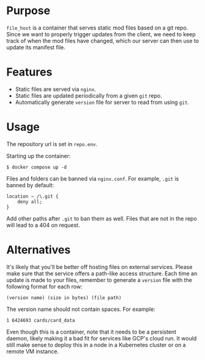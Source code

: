 # Purpose

`file_host` is a container that serves static mod files based on a git repo. Since we want to properly trigger updates from the client, we need to keep track of when the mod files have changed, which our server can then use to update its manifest file.

# Features

- Static files are served via `nginx`.
- Static files are updated periodically from a given `git` repo.
- Automatically generate `version` file for server to read from using `git`.


# Usage
The repository url is set in `repo.env`. 

Starting up the container:
```shell
$ docker compose up -d
```

Files and folders can be banned via `nginx.conf`. For example, `.git` is banned by default:
```
location ~ /\.git {
    deny all;
}
 ```
Add other paths after `.git` to ban them as well. Files that are not in the repo will lead to a 404 on request.
# Alternatives
It's likely that you'll be better off hosting files on external services. Please make sure that the service offers a path-like access structure. Each time an update is made to your files, remember to generate a `version` file with the following format for each row:

`(version name) (size in bytes) (file path)`

The version name should not contain spaces. For example:

`1 6424693 cards/card_data`

Even though this is a container, note that it needs to be a persistent daemon, likely making it a bad fit for services like GCP's cloud run. It would still make sense to deploy this in a node in a Kubernetes cluster or on a remote VM instance.